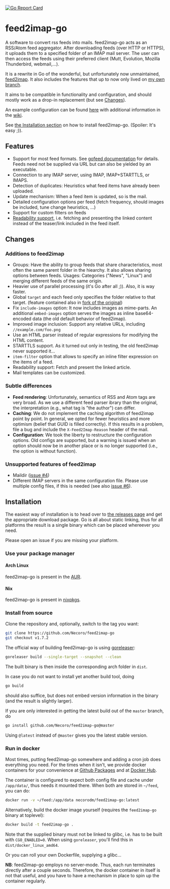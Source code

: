 [![Go Report Card](https://goreportcard.com/badge/github.com/Necoro/feed2imap-go)](https://goreportcard.com/report/github.com/Necoro/feed2imap-go)

# feed2imap-go

A software to convert rss feeds into mails. feed2imap-go acts as an RSS/Atom feed aggregator. After downloading feeds 
(over HTTP or HTTPS), it uploads them to a specified folder of an IMAP mail server. The user can then access the feeds 
using their preferred client (Mutt, Evolution, Mozilla Thunderbird, webmail,...).

It is a rewrite in Go of the wonderful, but unfortunately now unmaintained, [feed2imap](https://github.com/feed2imap/feed2imap).
It also includes the features that up to now only lived on [my own branch][nec].

It aims to be compatible in functionality and configuration, and should mostly work as a drop-in replacement 
(but see [Changes](#changes)).

An example configuration can be found [here](config.yml.example) with additional information in the [wiki](https://github.com/Necoro/feed2imap-go/wiki/Detailed-Options).

See [the Installation section](#installation) on how to install feed2imap-go. (Spoiler: It's easy ;)).

## Features

* Support for most feed formats. See [gofeed documentation](https://github.com/mmcdole/gofeed/blob/master/README.md#features) 
for details. Feeds need not be supplied via URL but can also be yielded by an executable.
* Connection to any IMAP server, using IMAP, IMAP+STARTTLS, or IMAPS.
* Detection of duplicates: Heuristics what feed items have already been uploaded.
* Update mechanism: When a feed item is updated, so is the mail.
* Detailed configuration options per feed (fetch frequency, should images be included, tune change heuristics, ...)
* Support for custom filters on feeds
* [Readability support][i67], i.e. fetching and presenting the linked content instead of the teaser/link included in the feed itself.

## Changes

### Additions to feed2imap

* Groups: Have the ability to group feeds that share characteristics, most often the same parent folder in the hiearchy.
  It also allows sharing options between feeds. Usages: Categories ("News", "Linux") and merging different feeds of the same origin.
* Heavier use of parallel processing (it's Go after all ;)). Also, it is way faster.
* Global `target` and each feed only specifies the folder relative to that target. 
(feature contained also in [fork of the original][nec]) 
* Fix `include-images` option: It now includes images as mime-parts. An additional `embed-images` option serves the images 
as inline base64-encoded data (the old default behavior of feed2imap).
* Improved image inclusion: Support any relative URLs, including `//example.com/foo.png`
* Use an HTML parser instead of regular expressions for modifying the HTML content.
* STARTTLS support. As it turned out only in testing, the old feed2imap never supported it...
* `item-filter` option that allows to specify an inline filter expression on the items of a feed.
* Readability support: Fetch and present the linked article.
* Mail templates can be customized.

### Subtle differences

* **Feed rendering**: Unfortunately, semantics of RSS and Atom tags are very broad. As we use a different feed parser 
ibrary than the original, the interpretation (e.g., what tag is "the author") can differ.
* **Caching**: We do not implement the caching algorithm of feed2imap point by point. In general, we opted for fewer 
heuristics and more optimism (belief that GUID is filled correctly). If this results in a problem, file a bug and include the `X-Feed2Imap-Reason` header of the mail.
* **Configuration**: We took the liberty to restructure the configuration options. Old configs are supported, but a 
warning is issued when an option should now be in another place or is no longer supported (i.e., the option is without function).

### Unsupported features of feed2imap

* Maildir ([issue #4][i4])
* Different IMAP servers in the same configuration file. Please use multiple config files, if this is needed (see also [issue #6][i6]).

## Installation

The easiest way of installation is to head over to [the releases page](https://github.com/Necoro/feed2imap-go/releases/latest)
and get the appropriate download package. Go is all about static linking, thus for all platforms the result is a single
binary which can be placed whereever you need.

Please open an issue if you are missing your platform.

### Use your package manager

#### Arch Linux

feed2imap-go is present in the [AUR](https://aur.archlinux.org/packages/feed2imap-go).

#### Nix

feed2imap-go is present in [nixpkgs](https://github.com/NixOS/nixpkgs/tree/master/pkgs/applications/networking/feedreaders/feed2imap-go).

### Install from source

Clone the repository and, optionally, switch to the tag you want:
````bash
git clone https://github.com/Necoro/feed2imap-go
git checkout v1.7.2
````

The official way of building feed2imap-go is using [goreleaser](https://github.com/goreleaser/goreleaser):
````bash
goreleaser build --single-target --snapshot --clean
````
The built binary is then inside the corresponding arch folder in `dist`.

In case you do not want to install yet another build tool, doing
````bash
go build
````
should also suffice, but does not embed version information in the binary (and the result is slightly larger).

If you are only interested in getting the latest build out of the `master` branch, do
````bash
go install github.com/Necoro/feed2imap-go@master
````
Using `@latest` instead of `@master` gives you the latest stable version.

### Run in docker

Most times, putting feed2imap-go somewhere and adding a cron job does everything you need. For the times when it isn't, we provide docker containers for your convenience at [Github Packages](https://github.com/Necoro/feed2imap-go/packages) and at [Docker Hub](https://hub.docker.com/r/necorodm/feed2imap-go).

The container is configured to expect both config file and cache under `/app/data/`, thus needs it mounted there.
When both are stored in `~/feed`, you can do:
````bash
docker run -v ~/feed:/app/data necorodm/feed2imap-go:latest
````

Alternatively, build the docker image yourself (requires the `feed2imap-go` binary at toplevel):
````bash
docker build -t feed2imap-go .
````
Note that the supplied binary must not be linked to glibc, i.e. has to be built with `CGO_ENABLED=0`. When using `goreleaser`, you'll find this in  `dist/docker_linux_amd64`.

Or you can roll your own Dockerfile, supplying a glibc...

**NB**: feed2imap-go employs no server-mode. Thus, each run terminates directly after a couple seconds. Therefore, the docker container in itself is not that useful, and you have to have a mechanism in place to spin up the container regularly.

[i6]: https://github.com/Necoro/feed2imap-go/issues/6
[i4]: https://github.com/Necoro/feed2imap-go/issues/4
[i9]: https://github.com/Necoro/feed2imap-go/issues/9
[i67]: https://github.com/Necoro/feed2imap-go/issues/67
[nec]: https://github.com/Necoro/feed2imap
[jb]: https://www.jetbrains.com/?from=feed2imap-go
